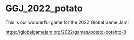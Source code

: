 # GGJ_2022_potato
This is our wonderful game for the 2022 Global Game Jam!

https://globalgamejam.org/2022/games/potato-potahto-8
